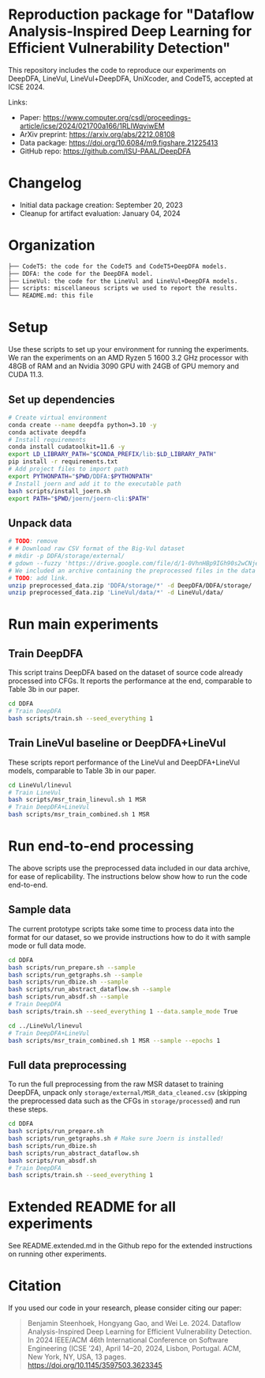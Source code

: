 # Reproduction package for "Dataflow Analysis-Inspired Deep Learning for Efficient Vulnerability Detection"

This repository includes the code to reproduce our experiments on DeepDFA, LineVul, LineVul+DeepDFA, UniXcoder, and CodeT5, accepted at ICSE 2024.

Links:
* Paper: https://www.computer.org/csdl/proceedings-article/icse/2024/021700a166/1RLIWqviwEM
* ArXiv preprint: https://arxiv.org/abs/2212.08108
* Data package: https://doi.org/10.6084/m9.figshare.21225413
* GitHub repo: https://github.com/ISU-PAAL/DeepDFA

# Changelog

- Initial data package creation: September 20, 2023
- Cleanup for artifact evaluation: January 04, 2024

# Organization

```bash
├── CodeT5: the code for the CodeT5 and CodeT5+DeepDFA models.
├── DDFA: the code for the DeepDFA model.
├── LineVul: the code for the LineVul and LineVul+DeepDFA models.
├── scripts: miscellaneous scripts we used to report the results.
└── README.md: this file
```

# Setup

Use these scripts to set up your environment for running the experiments.
We ran the experiments on an AMD Ryzen 5 1600 3.2 GHz processor with 48GB of RAM and an Nvidia 3090 GPU with 24GB of GPU memory and CUDA 11.3.

## Set up dependencies

```bash
# Create virtual environment
conda create --name deepdfa python=3.10 -y
conda activate deepdfa
# Install requirements
conda install cudatoolkit=11.6 -y
export LD_LIBRARY_PATH="$CONDA_PREFIX/lib:$LD_LIBRARY_PATH"
pip install -r requirements.txt
# Add project files to import path
export PYTHONPATH="$PWD/DDFA:$PYTHONPATH"
# Install joern and add it to the executable path
bash scripts/install_joern.sh
export PATH="$PWD/joern/joern-cli:$PATH"
```

## Unpack data

```bash
# TODO: remove
# # Download raw CSV format of the Big-Vul dataset
# mkdir -p DDFA/storage/external/
# gdown --fuzzy 'https://drive.google.com/file/d/1-0VhnHBp9IGh90s2wCNjeCMuy70HPl8X/view?usp=sharing' -O DDFA/storage/external/MSR_data_cleaned.csv
# We included an archive containing the preprocessed files in the data package on Figshare.
# TODO: add link.
unzip preprocessed_data.zip 'DDFA/storage/*' -d DeepDFA/DDFA/storage/
unzip preprocessed_data.zip 'LineVul/data/*' -d LineVul/data/
```

# Run main experiments

## Train DeepDFA

This script trains DeepDFA based on the dataset of source code already processed into CFGs.
It reports the performance at the end, comparable to Table 3b in our paper.

```bash
cd DDFA
# Train DeepDFA
bash scripts/train.sh --seed_everything 1
```

## Train LineVul baseline or DeepDFA+LineVul

These scripts report performance of the LineVul and DeepDFA+LineVul models, comparable to Table 3b in our paper.

```bash
cd LineVul/linevul
# Train LineVul
bash scripts/msr_train_linevul.sh 1 MSR
# Train DeepDFA+LineVul
bash scripts/msr_train_combined.sh 1 MSR
```

# Run end-to-end processing

The above scripts use the preprocessed data included in our data archive, for ease of replicability. The instructions below show how to run the code end-to-end.

## Sample data

The current prototype scripts take some time to process data into the format for our dataset, so we provide instructions how to do it with sample mode or full data mode.

```bash
cd DDFA
bash scripts/run_prepare.sh --sample
bash scripts/run_getgraphs.sh --sample
bash scripts/run_dbize.sh --sample
bash scripts/run_abstract_dataflow.sh --sample
bash scripts/run_absdf.sh --sample
# Train DeepDFA
bash scripts/train.sh --seed_everything 1 --data.sample_mode True

cd ../LineVul/linevul
# Train DeepDFA+LineVul
bash scripts/msr_train_combined.sh 1 MSR --sample --epochs 1
```

## Full data preprocessing

To run the full preprocessing from the raw MSR dataset to training DeepDFA, unpack only `storage/external/MSR_data_cleaned.csv` (skipping the preprocessed data such as the CFGs in `storage/processed`) and run these steps.

```bash
cd DDFA
bash scripts/run_prepare.sh
bash scripts/run_getgraphs.sh # Make sure Joern is installed!
bash scripts/run_dbize.sh
bash scripts/run_abstract_dataflow.sh
bash scripts/run_absdf.sh
# Train DeepDFA
bash scripts/train.sh --seed_everything 1
```

# Extended README for all experiments

See README.extended.md in the Github repo for the extended instructions on running other experiments.

# Citation

If you used our code in your research, please consider citing our paper:

> Benjamin Steenhoek, Hongyang Gao, and Wei Le. 2024. Dataflow Analysis-Inspired Deep Learning for Efficient Vulnerability Detection. In 2024 IEEE/ACM 46th International Conference on Software Engineering (ICSE ’24), April 14–20, 2024, Lisbon, Portugal. ACM, New York, NY, USA, 13 pages. https://doi.org/10.1145/3597503.3623345
